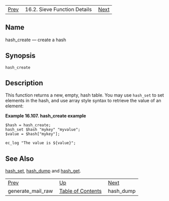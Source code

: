 |     |     |     |
| --- | --- | --- |
| [Prev](sieve.ref.generate_mail_raw)  | 16.2. Sieve Function Details |  [Next](sieve.ref.hash_dump) |

<a name="sieve.ref.hash_create"></a>
## Name

hash_create — create a hash

## Synopsis

`hash_create`

<a name="idp30879040"></a>
## Description

This function returns a new, empty, hash table. You may use `hash_set` to set elements in the hash, and use array style syntax to retrieve the value of an element:

<a name="example.hash_create"></a>

**Example 16.107. hash_create example**

```
$hash = hash_create;
hash_set $hash "mykey" "myvalue";
$value = $hash["mykey"];

ec_log "The value is ${value}";
```

<a name="idp30884240"></a>
## See Also

[hash_set](sieve.ref.hash_set "hash_set"), [hash_dump](sieve.ref.hash_dump "hash_dump") and [hash_get](sieve.ref.hash_get "hash_get").


|     |     |     |
| --- | --- | --- |
| [Prev](sieve.ref.generate_mail_raw)  | [Up](sieve.ref.files) |  [Next](sieve.ref.hash_dump) |
| generate_mail_raw  | [Table of Contents](index) |  hash_dump |
